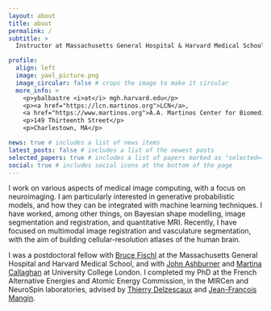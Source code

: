 ```yaml
---
layout: about
title: about
permalink: /
subtitle: >
  Instructor at Massachusetts General Hospital & Harvard Medical School

profile:
  align: left
  image: yael_picture.png
  image_circular: false # crops the image to make it circular
  more_info: >
    <p>ybalbastre <i>at</i> mgh.harvard.edu</p>
    <p><a href="https://lcn.martinos.org">LCN</a>, 
    <a href="https://www.martinos.org">A.A. Martinos Center for Biomedical Imaging</a></p>
    <p>149 Thirteenth Street</p>
    <p>Charlestown, MA</p>

news: true # includes a list of news items
latest_posts: false # includes a list of the newest posts
selected_papers: true # includes a list of papers marked as "selected={true}"
social: true # includes social icons at the bottom of the page
---
```


I work on various aspects of medical image computing, with a focus on neuroimaging. I am particularly interested in generative probabilistic models, and how they can be integrated with machine learning techniques. I have worked, among other things, on Bayesian shape modelling, image segmentation and registration, and quantitative MRI. Recently, I have focused on multimodal image registration and vasculature segmentation, with the aim of building cellular-resolution atlases of the human brain.

I was a postdoctoral fellow with [Bruce Fischl](https://www.martinos.org/investigator/bruce-fischl/) at the Massachusetts General Hospital and Harvard Medical School, and with [John Ashburner](https://www.fil.ion.ucl.ac.uk/team/computational-anatomy-team/) and [Martina Callaghan](https://www.fil.ion.ucl.ac.uk/team/physics-team/) at University College London. I completed my PhD at the French Alternative Energies and Atomic Energy Commission, in the MIRCen and NeuroSpin laboratories, advised by [Thierry Delzescaux](https://jacob.cea.fr/drf/ifrancoisjacob/english/Pages/Departments/MIRCen/ResearchThemes/brain-aging.aspx) and [Jean-François Mangin](https://joliot.cea.fr/drf/joliot/en/Pages/research_entities/NeuroSpin/unati.aspx).
